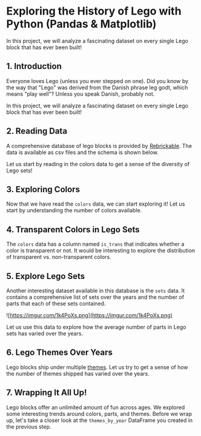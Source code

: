 # Exploring the History of Lego with Python (Pandas & Matplotlib)
In this project, we will analyze a fascinating dataset on every single Lego block that has ever been built!
## **1. Introduction**

Everyone loves Lego (unless you ever stepped on one). Did you know by the way that "Lego" was derived from the Danish phrase leg godt, which means "play well"? Unless you speak Danish, probably not.

In this project, we will analyze a fascinating dataset on every single Lego block that has ever been built!


## **2. Reading Data**

A comprehensive database of lego blocks is provided by [Rebrickable](https://rebrickable.com/downloads/). The data is available as csv files and the schema is shown below.

Let us start by reading in the colors data to get a sense of the diversity of Lego sets!

## **3. Exploring Colors**

Now that we have read the `colors` data, we can start exploring it! Let us start by understanding the number of colors available.


## **4. Transparent Colors in Lego Sets**

The `colors` data has a column named `is_trans` that indicates whether a color is transparent or not. It would be interesting to explore the distribution of transparent vs. non-transparent colors.

## **5. Explore Lego Sets**

Another interesting dataset available in this database is the `sets` data. It contains a comprehensive list of sets over the years and the number of parts that each of these sets contained.

![https://imgur.com/1k4PoXs.png](https://imgur.com/1k4PoXs.png)

Let us use this data to explore how the average number of parts in Lego sets has varied over the years.

## **6. Lego Themes Over Years**

Lego blocks ship under multiple [themes](https://shop.lego.com/en-US/Themes). Let us try to get a sense of how the number of themes shipped has varied over the years.

## **7. Wrapping It All Up!**

Lego blocks offer an unlimited amount of fun across ages. We explored some interesting trends around colors, parts, and themes. Before we wrap up, let's take a closer look at the `themes_by_year` DataFrame you created in the previous step.
